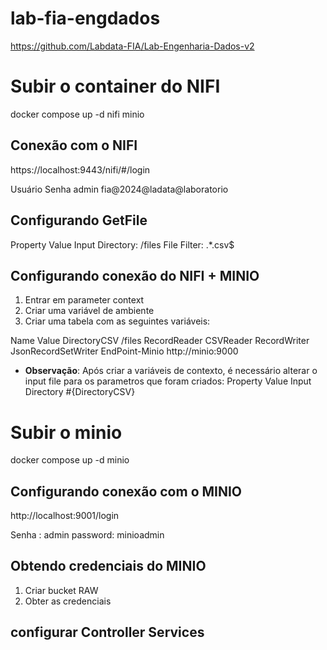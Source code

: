 # lab-fia-engdados
https://github.com/Labdata-FIA/Lab-Engenharia-Dados-v2


# Subir o container do NIFI
docker compose up -d nifi minio

## Conexão com o NIFI
https://localhost:9443/nifi/#/login

Usuário	Senha
admin	fia@2024@ladata@laboratorio


## Configurando GetFile
Property	Value
Input Directory:	/files
File Filter:	.*.csv$

## Configurando conexão do NIFI + MINIO
1. Entrar em parameter context
2. Criar uma variável de ambiente
3. Criar uma tabela com as seguintes variáveis:

Name	Value
DirectoryCSV	/files
RecordReader	CSVReader
RecordWriter	JsonRecordSetWriter
EndPoint-Minio	http://minio:9000

* **Observação**: Após criar a variáveis de contexto, é necessário alterar o input file para os parametros que foram criados:
Property	Value
Input Directory	#{DirectoryCSV}


# Subir o minio
docker compose up -d minio

## Configurando conexão com o MINIO
http://localhost:9001/login

Senha : admin
password: minioadmin

## Obtendo credenciais do MINIO

1. Criar bucket RAW
2. Obter as credenciais

## configurar Controller Services
